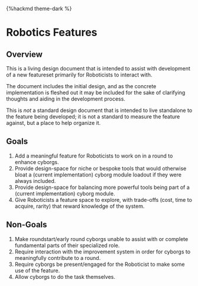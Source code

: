{%hackmd theme-dark %}

# Robotics Features

## Overview

This is a living design document that is intended to assist with development of a new featureset primarily for Roboticists to interact with.

The document includes the initial design, and as the concrete implementation is fleshed out it may be included for the sake of clarifying thoughts and aiding in the development process.

This is *not* a standard design document that is intended to live standalone to the feature being developed; it is not a standard to measure the feature against, but a place to help organize it.

## Goals

1. Add a meaningful feature for Roboticists to work on in a round to enhance cyborgs.
2. Provide design-space for niche or bespoke tools that would otherwise bloat a (current implementation) cyborg module loadout if they were always included.
3. Provide design-space for balancing more powerful tools being part of a (current implementation) cyborg module.
4. Give Roboticists a feature space to explore, with trade-offs (cost, time to acquire, rarity) that reward knowledge of the system.

## Non-Goals

1. Make roundstart/early round cyborgs unable to assist with or complete fundamental parts of their specialized role.
2. Require interaction with the improvement system in order for cyborgs to meaningfully contribute to a round.
3. Require cyborgs be present/engaged for the Roboticist to make some use of the feature.
4. Allow cyborgs to do the task themselves.
